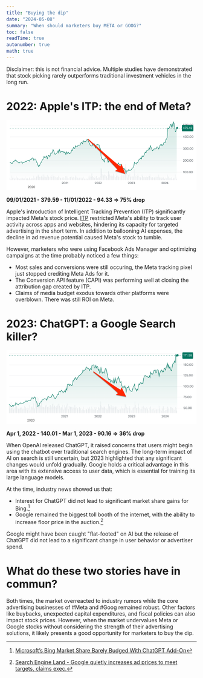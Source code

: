 ```yaml
---
title: "Buying the dip"
date: "2024-05-08"
summary: "When should marketers buy META or GOOG?"
toc: false
readTime: true
autonumber: true
math: true
---
```


Disclaimer: this is not financial advice. Multiple studies have demonstrated that stock picking rarely outperforms traditional investment vehicles in the long run.


# 2022: Apple's ITP: the end of Meta?

![image](/images/Meta.png)


**09/01/2021 - 379.59 - 11/01/2022 - 94.33**
**=> 75% drop**

Apple's introduction of Intelligent Tracking Prevention (ITP) significantly impacted Meta's stock price. [ITP](https://www.simoahava.com/privacy/intelligent-tracking-prevention-ios-14-ipados-14-safari-14/) restricted Meta's ability to track user activity across apps and websites, hindering its capacity for targeted advertising in the short term. In addition to ballooning AI expenses, the decline in ad revenue potential caused Meta's stock to tumble.

However, marketers who were using Facebook Ads Manager and optimizing campaigns at the time probably noticed a few things:
* Most sales and conversions were still occuring, the Meta tracking pixel just stopped crediting Meta Ads for it.
* The Conversion API feature (CAPI) was performing well at closing the attribution gap created by ITP.
* Claims of media budget exodus towards other platforms were overblown. There was still ROI on Meta.


# 2023: ChatGPT: a Google Search killer?

![image](/images/Goog.png)

**Apr 1, 2022 - 140.01 - Mar 1, 2023 - 90.16**
**=> 36% drop**


When OpenAI released ChatGPT, it raised concerns that users might begin using the chatbot over traditional search engines. The long-term impact of AI on search is still uncertain, but 2023 highlighted that any significant changes would unfold gradually. Google holds a critical advantage in this area with its extensive access to user data, which is essential for training its large language models.

At the time, industry news showed us that:
* Interest for ChatGPT did not lead to significant market share gains for Bing.[^1]
* Google remained the biggest toll booth of the internet, with the ability to increase floor price in the auction.[^2]

Google might have been caught "flat-footed" on AI but the release of ChatGPT did not lead to a significant change in user behavior or advertiser spend.


# What do these two stories have in commun?

Both times, the market overreacted to industry rumors while the core advertising businesses of #Meta and #Goog remained robust. Other factors like buybacks, unexpected capital expenditures, and fiscal policies can also impact stock prices. However, when the market undervalues Meta or Google stocks without considering the strength of their advertising solutions, it likely presents a good opportunity for marketers to buy the dip.

[^2]: [Search Engine Land - Google quietly increases ad prices to meet targets, claims exec.](https://searchengineland.com/google-quietly-increases-ad-prices-targets-432155)

[^1]: [Microsoft’s Bing Market Share Barely Budged With ChatGPT Add-On](https://www.bloomberg.com/news/articles/2024-01-18/microsoft-s-bing-market-share-barely-budged-after-adding-chatgpt)

